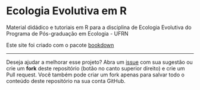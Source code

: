 # Ecologia Evolutiva em R
Material didádico e tutoriais em R para a disciplina de Ecologia Evolutiva do Programa de Pós-graduação em Ecologia - UFRN

Este site foi criado com o pacote [bookdown](https://github.com/rstudio/bookdown)

***
Deseja ajudar a melhorar esse projeto? Abra um [issue](https://github.com/paternogbc/eer/issues/new) com sua sugestão ou
crie um __fork__ deste repositório (botão no canto superior direito) e 
crie um Pull request. Você também pode criar um fork apenas para salvar todo o conteúdo deste repositório na sua conta GitHub.


